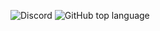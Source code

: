 

![Discord](https://img.shields.io/discord/952753366625316934?color=blue&label=Discord&logo=discord&logoColor=blue) ![GitHub top language](https://img.shields.io/github/languages/top/NeonBladeGit/HyDisc?color=red&label=100%25%20Python&logo=Python&logoColor=red)
